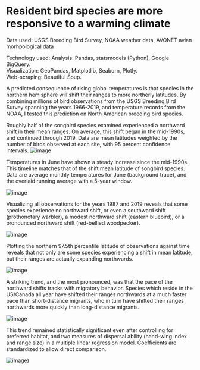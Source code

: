 # Resident bird species are more responsive to a warming climate
Data used: USGS Breeding Bird Survey,  NOAA weather data,  AVONET avian morhpological data

Technology used: Analysis: Pandas, statsmodels (Python), Google BigQuery.  
                 Visualization: GeoPandas, Matplotlib, Seaborn, Plotly.  
                 Web-scraping: Beautiful Soup.    

A predicted consequence of rising global temperatures is that species in the northern hemisphere will shift their ranges to more northerly 
latitudes. By combining millions of bird observations from the USGS Breeding Bird Survey spanning the years 1966-2019, and temperature 
records from the NOAA, I tested this prediction on North American breeding bird species. 


Roughly half of the songbird species examined experienced a northward shift in their mean ranges. On average, this shift began in the mid-1990s,
and continued through 2019. Data are mean latitudes weighted by the number of birds observed at each site, with 95 percent confidence intervals.
![image](https://user-images.githubusercontent.com/89553765/211092509-9d28b6d5-21d6-4170-bdc7-7b2893849f5d.png)

Temperatures in June have shown a steady increase since the mid-1990s. This timeline matches that of the shift mean latitude of songbird
species. Data are average monthly temperatures for June (background trace), and the overlaid running average with a 5-year window.

![image](https://user-images.githubusercontent.com/89553765/211460410-05c47356-3460-491c-82cd-6dea6b6610a5.png)

Visualizing all observations for the years 1987 and 2019 reveals that some species experience no northward shift, or even a southward shift 
(prothonotary warbler), a modest northward shift (eastern bluebird), or a pronounced northward shift (red-bellied woodpecker). 

![image](https://user-images.githubusercontent.com/89553765/211158795-18c39c09-aa12-4ff2-832a-b437ff3c0983.png)

Plotting the northern 97.5th percentile latitude of observations against time reveals that not only are some species experiencing a shift in
mean latitude, but their ranges are actually expanding northwards.

![image](https://user-images.githubusercontent.com/89553765/211460334-87b071ad-6c07-4b56-b5f3-36bfbb4eaed0.png)


A striking trend, and the most pronounced, was that the pace of the northward shifts tracks with migratory behavior. Species which reside in the US/Canada all year have shifted their ranges northwards at a much faster pace than short-distance migrants, who in turn have shifted their ranges
northwards more quickly than long-distance migrants.

![image](https://user-images.githubusercontent.com/89553765/211112373-4e3a8f08-cbee-413e-a786-d4d55e3430c5.png)

This trend remained statistically significant even after controlling for preferred habitat, and two measures of dispersal ability (hand-wing index
and range size) in a multiple linear regression model. Coefficients are standardized to allow direct comparison.

![image](https://user-images.githubusercontent.com/89553765/211449214-272f12b3-e22a-48d8-a236-4fd2b5dd451d.png))
